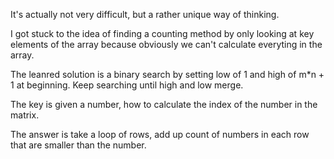 It's actually not very difficult, but a rather unique way of thinking.

I got stuck to the idea of finding a counting method by only looking at key elements of the array because obviously we can't calculate everyting in the array.

The leanred solution is a binary search by setting low of 1 and high of m*n + 1 at beginning. Keep searching until high and low merge.

The key is given a number, how to calculate the index of the number in the matrix.

The answer is take a loop of rows, add up count of numbers in each row that are smaller than the number.
